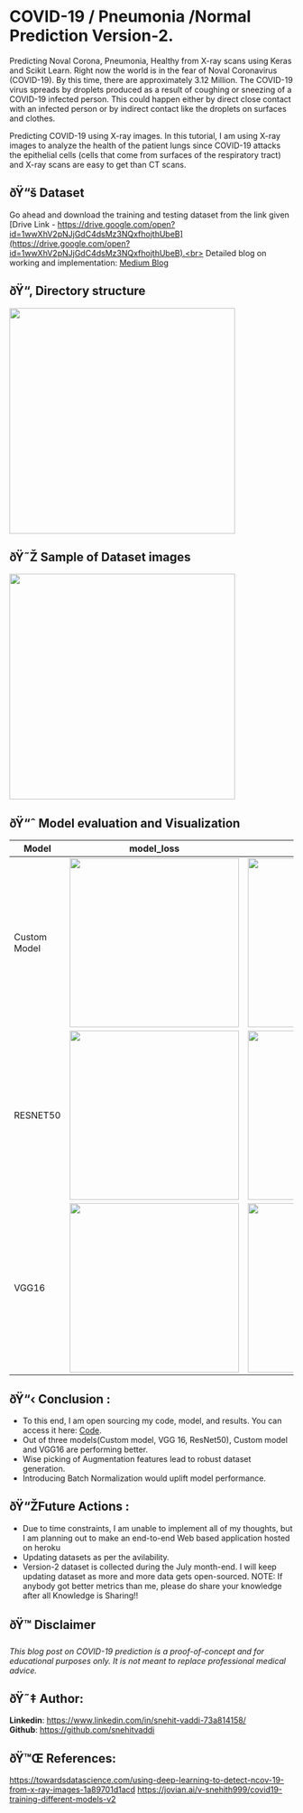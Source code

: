 # COVID-19 / Pneumonia /Normal Prediction Version-2.

Predicting Noval Corona, Pneumonia, Healthy from X-ray scans using Keras and Scikit Learn.
Right now the world is in the fear of Noval Coronavirus (COVID-19). By this time, there are approximately 3.12 Million. The COVID-19  virus spreads by droplets produced as a result of coughing or sneezing of a COVID-19 infected person. This could happen either by direct close contact with an infected person or by indirect contact like the droplets on surfaces and clothes.

Predicting COVID-19 using X-ray images.
In this tutorial, I am using X-ray images to analyze the health of the patient lungs since COVID-19 attacks the epithelial cells (cells that come from surfaces of the respiratory tract) and X-ray scans are easy to get than CT scans. <br>

## ðŸ“š Dataset
Go ahead and download the training and testing dataset from the link given<br> [Drive Link - https://drive.google.com/open?id=1wwXhV2pNJjGdC4dsMz3NQxfhojthUbeB](https://drive.google.com/open?id=1wwXhV2pNJjGdC4dsMz3NQxfhojthUbeB).<br>
Detailed blog on working and implementation: [Medium Blog](https://v-snehith999.medium.com/covid-19-pneumonia-prediction-using-deep-learning-3fcddba12df5)
## ðŸ“‚ Directory structure 
<img src="https://github.com/snehitvaddi/NovelCorona-Pneumonia-Healthy-Prediction/blob/master/dataset/dir.PNG" width="400">

## ðŸ˜Ž Sample of Dataset images
<img src="https://github.com/snehitvaddi/NovelCorona-Pneumonia-Healthy-Prediction/blob/master/dataset/a2.png" width="400">

## ðŸ“ˆ Model evaluation and Visualization

|   Model      |   model_loss      |   model_acc      |
|--------------|-------------------|------------------|
| Custom Model|<img src="https://github.com/snehitvaddi/NovelCorona-Pneumonia-Prediction_V2/blob/master/Evaluation%20Graphs/Custom-model_loss.png" width="300"> | <img src="https://github.com/snehitvaddi/NovelCorona-Pneumonia-Prediction_V2/blob/master/Evaluation%20Graphs/Custom-model_accuracy.png" width="300"> |
| RESNET50|<img src="https://github.com/snehitvaddi/NovelCorona-Pneumonia-Prediction_V2/blob/master/Evaluation%20Graphs/RESNET50-model_loss.png" width="300"> | <img src="https://github.com/snehitvaddi/NovelCorona-Pneumonia-Prediction_V2/blob/master/Evaluation%20Graphs/ResNet50-model_accuracy.png" width="300"> |
| VGG16 |<img src="https://github.com/snehitvaddi/NovelCorona-Pneumonia-Prediction_V2/blob/master/Evaluation%20Graphs/VGG16-model_loss.png" width="300"> | <img src="https://github.com/snehitvaddi/NovelCorona-Pneumonia-Prediction_V2/blob/master/Evaluation%20Graphs/VGG16-model_accuracy.png" width="300"> |
  
## ðŸ“‹ Conclusion : 
* To this end, I am open sourcing  my code, model, and results. You can access it here: [Code](https://jovian.ml/v-snehith999/corona-pneumonia-normal-keras).
* Out of three models(Custom model, VGG 16, ResNet50), Custom model and VGG16 are performing better.
* Wise picking of Augmentation features lead to robust dataset generation.
* Introducing Batch Normalization would uplift model performance.

## ðŸ“ŽFuture Actions :
* Due to time constraints, I am unable to implement all of my thoughts, but I am planning out to make an end-to-end Web based application hosted on heroku<br>
* Updating datasets as per the avilability. 
* Version-2 dataset is collected during the July month-end. I will keep updating dataset as more and more data gets open-sourced.
NOTE: If anybody got better metrics than me, please do share your knowledge after all Knowledge is Sharing!!

## ðŸ™ Disclaimer
<i>This blog post on COVID-19 prediction is a proof-of-concept and for educational purposes only. It is not meant to replace professional medical advice.</i>

## ðŸ˜‡ Author:
<b>Linkedin</b>: https://www.linkedin.com/in/snehit-vaddi-73a814158/ <br>
<b>Github</b>: https://github.com/snehitvaddi

## ðŸ™Œ References: 
https://towardsdatascience.com/using-deep-learning-to-detect-ncov-19-from-x-ray-images-1a89701d1acd
https://jovian.ai/v-snehith999/covid19-training-different-models-v2
